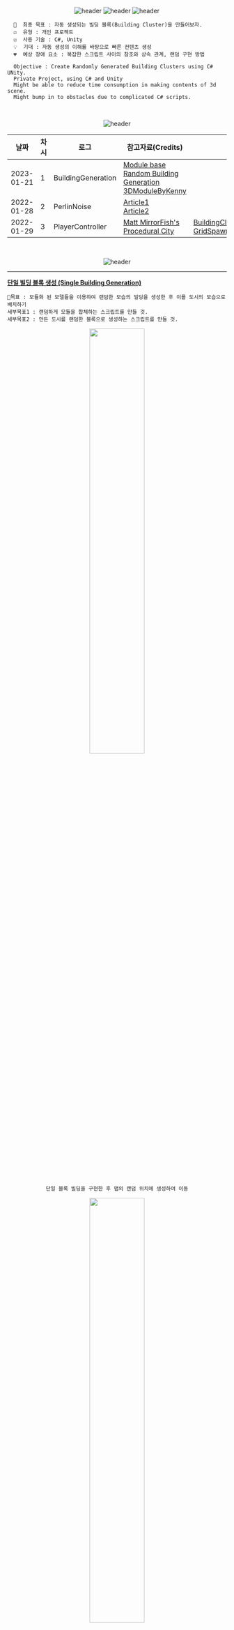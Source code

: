 <div align="center">
  
![header](https://capsule-render.vercel.app/api?type=rect&height=250&color=auto&text=Auto%20Generation%20Study&fontColor=auto)
![header](https://capsule-render.vercel.app/api?type=rect&height=50&color=ebf3f5&text=UNITY&fontColor=000000&fontSize=20)
![header](https://capsule-render.vercel.app/api?type=rect&height=50&color=ebf3f5&text=2022.1.29~2022.2.03&fontColor=000000&fontSize=15)
  
<div align="left">

```
  📌  최종 목표 : 자동 생성되는 빌딩 블록(Building Cluster)을 만들어보자.
  ☑️  유형 : 개인 프로젝트
  ☑️  사용 기술 : C#, Unity
  💡  기대 : 자동 생성의 이해를 바탕으로 빠른 컨텐츠 생성
  💔  예상 장애 요소 : 복잡한 스크립트 사이의 참조와 상속 관계, 랜덤 구현 방법
 
  Objective : Create Randomly Generated Building Clusters using C# UNity.
  Private Project, using C# and Unity
  Might be able to reduce time consumption in making contents of 3d scene.
  Might bump in to obstacles due to complicated C# scripts.
```
  
<div align="center">
<br>
  
  ![header](https://capsule-render.vercel.app/api?type=rect&height=50&color=ebf3f5&text=DEV%20SCHEDULE&fontColor=000000&fontSize=15)

  
 
|날짜|차시|로그|참고자료(Credits)|코드|
|---|---------|---------|----|-----|
|2023-01-21|1|BuildingGeneration| [Module base Random Building Generation](https://www.youtube.com/watch?v=EWnLKpkJzVQ)<br>[3DModuleByKenny](https://www.kenney.nl/assets/modular-buildings)|
|2022-01-28|2|PerlinNoise|[Article1](https://www.scratchapixel.com/lessons/procedural-generation-virtual-worlds/procedural-patterns-noise-part-1/introduction.html) <br> [Article2](https://www.scratchapixel.com/lessons/procedural-generation-virtual-worlds/perlin-noise-part-2/perlin-noise.html)||
|2022-01-29|3|PlayerController|[Matt MirrorFish's Procedural City](https://www.youtube.com/watch?v=LHBR1Jfoh74&t=131s)|[BuildingClusterGenerator](https://github.com/swimmin99/PrivateStudy-AutoGeneration/blob/main/BuildingGeneratorNoiseInput.cs)<br>[GridSpawner](https://github.com/swimmin99/PrivateStudy-AutoGeneration/blob/main/GridSpawner.cs)|

  
  <br>
  
  ![header](https://capsule-render.vercel.app/api?type=rect&height=50&color=ebf3f5&text=DEV%20LOG&fontColor=000000&fontSize=15)

  
---
</div>
<div align="left">

<u><strong>단일 빌딩 블록 생성 (Single Building Generation)</strong></u>
  

```
📌목표 : 모듈화 된 모델들을 이용하여 랜덤한 모습의 빌딩을 생성한 후 이를 도시의 모습으로 배치하기
세부목표1 : 랜덤하게 모듈을 합체하는 스크립트를 만들 것.
세부목표2 : 만든 도시를 랜덤한 블록으로 생성하는 스크립트를 만들 것.
```

  
<div align="center">
  <img src ="https://user-images.githubusercontent.com/109887066/217010609-e9002c98-d8fb-461a-b2f9-e81ff4530f08.gif" width="50%" height="50%"/>
  
  ```단일 블록 빌딩을 구현한 후 맵의 랜덤 위치에 생성하여 이동```
  
   <img src ="https://user-images.githubusercontent.com/109887066/217005058-e2df23f0-dc06-4b53-968f-290b73274b26.gif" width="50%" height="50%"/>

  ```Reference에서 본 것과 같이 군집을 통해 도시를 생성할 수 있음```<br> 
    <img src ="https://user-images.githubusercontent.com/109887066/217006678-8fa54ee9-0d2f-4f7e-9222-1db24320e51c.png" width="60%" height="60%"/>

  ```완성된 빌딩 블록(단일 군집)```


<div align="left">


```
💡발전한 점
1.효율적으로 모듈화 된 모델을 통해 배경 오브젝트를 생성하는 방식을 배움
2.오브젝트 자동 생성 방식을 구사할 수 있게 됨.
3.싱글톤을 이해할 수 있었으며 싱글톤으로 만들어진 스크립트를 해체하는 방법을 이해하였다.

📝앞으로의 방향
1.빌딩을 제외하고 랜덤 또는 절차적으로 생성할 수 있는 오브젝트가 무엇이 있을지 생각 해 본다.
2.참고 자료를 잘 복습하여 자료가 없어도 스스로 스크립팅이 가능하도록 체화시켜 본다.
```
  
  
---

    
```
💡느낀점 : 모듈화 된 모델들을 조합하여 오브젝트를 생성하는 것은 획기적이다.
다만 PerlinNoise를 활용한 Generation을 완전히 이해하였다고 보긴 어렵다.
또한 참고자료에서 사용한 객체 생성 방식 싱글톤 방식을 접해보았으며
싱글톤의 특징과 C#으로의 구현 방법을 살펴보았다.
싱글톤에 대해 더 알아봐야 할 필요가 있을 것으로 보인다.
  
  Overall : Using modular models for object creation is phenomenal.
  However haven't fully understood mechanic of Perlin Noise in procedule creation.
  Looked over how to script using sigletone as a programming technique.
  
  다음 스텝 : Perlin Noise를 상세히 설명한 자료 찾기. 싱글톤에 대해 자세히 알아보기.
  Next step would be learning more about Perlin Noise and use singltone in programming.
```
  
